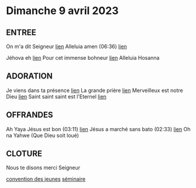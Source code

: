 # Dimanche 9 avril 2023   
  
## ENTREE  
On m'a dit Seigneur [lien](https://www.youtube.com/watch?v=KtcRm9Uo9wA)
Alleluia amen (06:36) [lien](https://www.youtube.com/watch?v=KtcRm9Uo9wA)

Jéhova eh [lien](https://www.youtube.com/watch?v=9-GEbT_67LA)
Pour cet immense bohneur [lien](https://www.youtube.com/watch?v=3qS_4VLzYHg)
Alleluia Hosanna 
  
## ADORATION  
Je viens dans ta présence [lien](https://www.youtube.com/watch?v=eEYzbwGT4lU)
La grande prière [lien](https://www.youtube.com/watch?v=Fb_iRuhfdJA) 
Merveilleux est notre Dieu [lien](https://www.youtube.com/watch?v=cIoSR2fHzOo&t=864s) 
Saint saint saint est l'Eternel [lien](https://www.youtube.com/watch?v=0SSoYHb51tY) 
  
## OFFRANDES  
Ah Yaya Jésus est bon (03:11)  [lien](https://www.youtube.com/watch?v=ARJriqGOoyk)
Jésus a marché sans bato (02:33) [lien](https://www.youtube.com/watch?v=YJtOyfHnhm8)
Oh na Yahwe (Que Dieu soit loué)  
  
## CLOTURE  
Nous te disons merci Seigneur   

[convention des jeunes](convention_des_jeunes)
[séminaire](séminaire)
